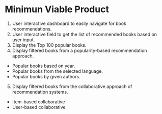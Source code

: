# Minimun Viable Product
1. User interactive dashboard to easily navigate for book recommendations. 
2. User interactive field to get the list of recommended books based on user input. 
3. Display the Top 100 popular books.
4. Display filtered books from a popularity-based recommendation approach. 
-   Popular books based on year.
-   Popular books from the selected language. 
-   Popular books by given authors. 
5. Display filtered books from the collaborative approach of recommendation systems. 
-   Item-based collaborative
-   User-based collaborative

